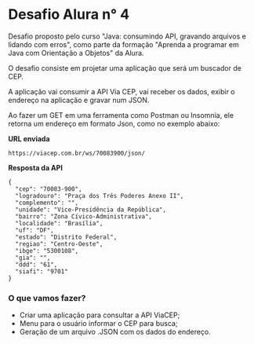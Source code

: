 # Desafio Alura n° 4

Desafio proposto pelo curso "Java: consumindo API, gravando arquivos e lidando com erros", como parte da formação "Aprenda a programar em Java com Orientação a Objetos" da Alura.

O desafio consiste em projetar  uma aplicação que será um buscador de CEP.

A aplicação vai consumir a API Via CEP, vai receber os dados, exibir o endereço na aplicação e gravar num JSON.

Ao fazer um GET em uma ferramenta como Postman ou Insomnia, ele retorna um endereço em formato Json, como no exemplo abaixo:

**URL enviada**

```https://viacep.com.br/ws/70083900/json/```

**Resposta da API**

```
{
  "cep": "70083-900",
  "logradouro": "Praça dos Três Poderes Anexo II",
  "complemento": "",
  "unidade": "Vice-Presidência da República",
  "bairro": "Zona Cívico-Administrativa",
  "localidade": "Brasília",
  "uf": "DF",
  "estado": "Distrito Federal",
  "regiao": "Centro-Oeste",
  "ibge": "5300108",
  "gia": "",
  "ddd": "61",
  "siafi": "9701"
}
```

### O que vamos fazer?

- Criar uma aplicação para consultar a API ViaCEP;
- Menu para o usuário informar o CEP para busca;
- Geração de um arquivo .JSON com os dados do endereço.